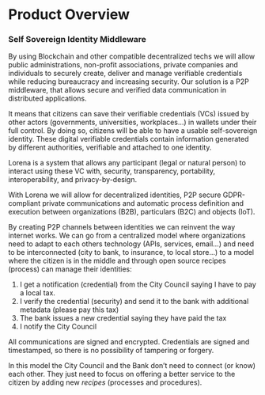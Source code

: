 # Product Overview
### Self Sovereign Identity Middleware

By using Blockchain and other compatible decentralized techs we will allow public administrations, non-profit associations, private companies and individuals to securely create, deliver and manage verifiable credentials while reducing bureaucracy and increasing security. Our solution is a P2P middleware, that allows secure and verified data communication in distributed applications.

It means that citizens can save their verifiable credentials (VCs) issued by other actors (governments, universities, workplaces...) in wallets under their full control. By doing so, citizens will be able to have a usable self-sovereign identity. These digital verifiable credentials contain information generated by different authorities, verifiable and attached to one identity.

Lorena is a system that allows any participant (legal or natural person) to interact using these VC with, security, transparency, portability, interoperability, and privacy-by-design.

With Lorena we will allow for decentralized identities, P2P secure GDPR-compliant private communications and automatic process definition and execution between organizations (B2B), particulars (B2C) and objects (IoT).

By creating P2P channels between identities we can reinvent the way internet works. We can go from a centralized model where organizations need to adapt to each others technology (APIs, services, email…) and need to be interconnected (city to bank, to insurance, to local store…) to a model where the citizen is in the middle and through open source recipes (process) can manage their identities:

1. I get a notification (credential) from the City Council saying I have to pay a local tax.
2. I verify the credential (security) and send it to the bank with additional metadata (please pay this tax)
3. The bank issues a new credential saying they have paid the tax
4. I notify the City Council

All communications are signed and encrypted. Credentials are signed and timestamped, so there is no possibility of tampering or forgery.

In this model the City Council and the Bank don’t need to connect (or know) each other. They just need to focus on offering a better service to the citizen by adding new *recipes* (processes and procedures).
